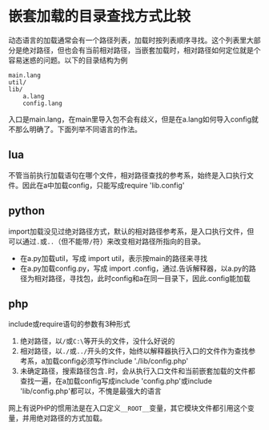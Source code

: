 嵌套加载的目录查找方式比较
==
动态语言的加载通常会有一个路径列表，加载时按列表顺序寻找。这个列表里大部分是绝对路径，但也会有当前相对路径，当嵌套加载时，相对路径如何定位就是个容易迷惑的问题。以下的目录结构为例

```
main.lang
util/
lib/
    a.lang
    config.lang
```

入口是main.lang，在main里导入包不会有歧义，但是在a.lang如何导入config就不那么明确了。下面列举不同语言的作法。

lua
--
不管当前执行加载语句在哪个文件，相对路径查找的参考系，始终是入口执行文件。因此在a中加载config，只能写成require 'lib.config'

python
--
import加载没见过绝对路径方式，默认的相对路径参考系，是入口执行文件，但可以通过`.`或`..`（但不能带`/`符）来改变相对路径所指向的目录。

* 在a.py加载util，写成 import util，表示按main的路径来寻找
* 在a.py加载config.py，写成 import .config，通过.告诉解释器，以a.py的路径为相对路径，寻找包，此时config和a在同一目录下，因此.config能加载

php
--
include或require语句的参数有3种形式

1. 绝对路径，以`/`或`C:\`等开头的文件，没什么好说的
2. 相对路径，以`./`或`../`开头的文件，始终以解释器执行入口的文件作为查找参考系，a加载config必须写作include './lib/config.php'
3. 未确定路径，搜索路径包含`.`时，会从执行入口文件和当前嵌套加载的文件都查找一遍，在a加载config写成include 'config.php'或include 'lib/config.php'都可以，不愧是最强大的语言

网上有说PHP的惯用法是在入口定义`__ROOT__`变量，其它模块文件都引用这个变量，并用绝对路径的方式加载。